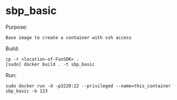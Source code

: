 # sbp_basic

Purpose:
```
Base image to create a container with ssh access
```

Build:
```
cp -r <location-of-FunSDK> .
[sudo] docker build . -t sbp_basic
```

Run:
```
sudo docker run -d -p3220:22 --privileged --name=this_container sbp_basic -b 123


```

